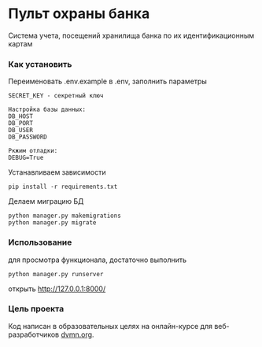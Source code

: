 # Пульт охраны банка

Система учета, посещений хранилища банка по их идентификационным картам

### Как установить
Переименовать .env.example в .env, заполнить параметры

    SECRET_KEY - секретный ключ
    
    Настройка базы данных:
    DB_HOST
    DB_PORT
    DB_USER
    DB_PASSWORD
    
    Ркжим отладки:
    DEBUG=True
    
Устанавливаем зависимости
    
    pip install -r requirements.txt

Делаем миграцию БД

    python manager.py makemigrations
    python manager.py migrate

### Использование
для просмотра функционала, достаточно выполнить

    python manager.py runserver

открыть http://127.0.0.1:8000/

### Цель проекта

Код написан в образовательных целях на онлайн-курсе для веб-разработчиков [dvmn.org](https://dvmn.org/).
